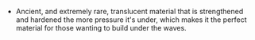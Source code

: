 - Ancient, and extremely rare, translucent material that is strengthened and hardened the more pressure it's under, which makes it the perfect material for those wanting to build under the waves.